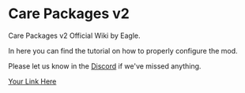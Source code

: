 # Care Packages v2
Care Packages v2 Official Wiki by Eagle.

In here you can find the tutorial on how to properly configure the mod.

Please let us know in the [Discord](https://discord.gg/hKeDPcwCGx) if we've missed anything.

[Your Link Here](https://github.com/Eaglescabin/Care-Packages/blob/main/config.json)
